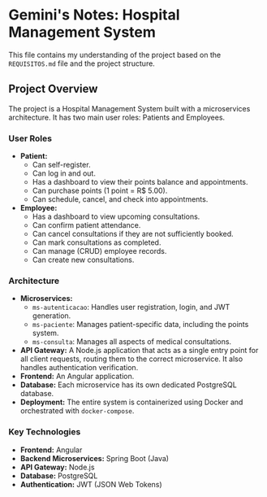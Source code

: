 # Gemini's Notes: Hospital Management System

This file contains my understanding of the project based on the `REQUISITOS.md` file and the project structure.

## Project Overview

The project is a Hospital Management System built with a microservices architecture. It has two main user roles: Patients and Employees.

### User Roles

*   **Patient:**
    *   Can self-register.
    *   Can log in and out.
    *   Has a dashboard to view their points balance and appointments.
    *   Can purchase points (1 point = R$ 5.00).
    *   Can schedule, cancel, and check into appointments.
*   **Employee:**
    *   Has a dashboard to view upcoming consultations.
    *   Can confirm patient attendance.
    *   Can cancel consultations if they are not sufficiently booked.
    *   Can mark consultations as completed.
    *   Can manage (CRUD) employee records.
    *   Can create new consultations.

### Architecture

*   **Microservices:**
    *   `ms-autenticacao`: Handles user registration, login, and JWT generation.
    *   `ms-paciente`: Manages patient-specific data, including the points system.
    *   `ms-consulta`: Manages all aspects of medical consultations.
*   **API Gateway:** A Node.js application that acts as a single entry point for all client requests, routing them to the correct microservice. It also handles authentication verification.
*   **Frontend:** An Angular application.
*   **Database:** Each microservice has its own dedicated PostgreSQL database.
*   **Deployment:** The entire system is containerized using Docker and orchestrated with `docker-compose`.

### Key Technologies

*   **Frontend:** Angular
*   **Backend Microservices:** Spring Boot (Java)
*   **API Gateway:** Node.js
*   **Database:** PostgreSQL
*   **Authentication:** JWT (JSON Web Tokens)
